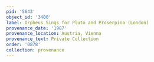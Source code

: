 ```yaml
---
pid: '5643'
object_id: '3400'
label: Orpheus Sings for Pluto and Proserpina (London)
provenance_date: '1987'
provenance_location: Austria, Vienna
provenance_text: Private Collection
order: '0878'
collection: provenance
---
```

